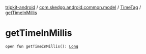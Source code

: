 [tripkit-android](../../index.md) / [com.skedgo.android.common.model](../index.md) / [TimeTag](index.md) / [getTimeInMillis](./get-time-in-millis.md)

# getTimeInMillis

`open fun getTimeInMillis(): `[`Long`](https://kotlinlang.org/api/latest/jvm/stdlib/kotlin/-long/index.html)